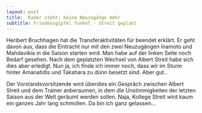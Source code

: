 ```yaml
---
layout: post
title:  Kader steht: Keine Neuzugänge mehr
subtitle: Friedensgipfel Funkel - Streit geplant
---
```


Heribert Bruchhagen hat die Transferaktivitäten für beendet erklärt. Er geht davon aus, dass die Eintracht nur mit den zwei Neuzugängen Inamoto und Mahdavikia in die Saison starten wird. Man habe auf der linken Seite noch Bedarf gesehen. Nach dem geplatzten Wechsel von Albert Streit habe sich dies aber erledigt. Nun ja, ich finde ich immer noch, dass wir im Sturm hinter Amanatidis und Takahara zu dünn besetzt sind. Aber gut..

Der Vorstandsvorsitzende wird überdies ein Gespräch zwischen Albert Streit und dem Trainer anberaumen, in dem die Unstimmigkeiten der letzten Saison aus der Welt geräumt werden sollen. Naja, Kollege Streit wird kaum ein ganzes Jahr lang schmollen. Da bin ich ganz gelassen...
